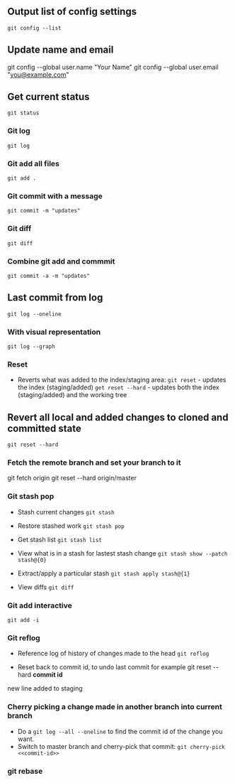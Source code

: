 ## Output list of config settings

`git config --list`

## Update name and email

git config --global user.name "Your Name"
git config --global user.email "you@example.com"


## Get current status

`git status`

### Git log

`git log`

### Git add all files

`git add .`


### Git commit with a message

`git commit -m "updates"`

### Git diff

`git diff`

### Combine git add and commmit

`git commit -a -m "updates"`

## Last commit from log

`git log --oneline`

### With visual representation

`git log --graph`


### Reset

- Reverts what was added to the index/staging area:
`git reset` - updates the index (staging/added)
`get reset --hard` - updates both the index (staging/added) and the working tree

## Revert all local and added changes to cloned and committed state

`git reset --hard`

### Fetch the remote branch and set your branch to it

git fetch origin
git reset --hard origin/master


### Git stash pop

- Stash current changes
`git stash`

- Restore stashed work
`git stash pop` 

- Get stash list
`git stash list`

- View what is in a stash for lastest stash change
`git stash show --patch stash@{0}`

- Extract/apply a particular stash
`git stash apply stash@{1}`

- View diffs
`git diff`


### Git add interactive

`git add -i`

### Git reflog

- Reference log of history of changes made to the head
`git reflog`

- Reset back to commit id, to undo last commit for example
git reset --hard **commit id**

new line added to staging

### Cherry picking a change made in another branch into current branch
- Do a `git log --all --oneline` to find the commit id of the change you want.
- Switch to master branch and cherry-pick that commit:
`git cherry-pick <<commit-id>>`


### git rebase



















